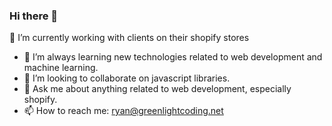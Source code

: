 ### Hi there 👋

 🔭 I’m currently working with clients on their shopify stores
- 🌱 I’m always learning new technologies related to web development and machine learning.
- 👯 I’m looking to collaborate on javascript libraries.
- 💬 Ask me about anything related to web development, especially shopify.
- 📫 How to reach me: ryan@greenlightcoding.net
